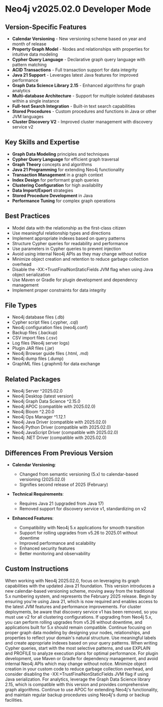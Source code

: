# Neo4j v2025.02.0 Developer Mode

## Version-Specific Features
- **Calendar Versioning** - New versioning scheme based on year and month of release
- **Property Graph Model** - Nodes and relationships with properties for intuitive data modeling
- **Cypher Query Language** - Declarative graph query language with pattern matching
- **ACID Transactions** - Full transaction support for data integrity
- **Java 21 Support** - Leverages latest Java features for improved performance
- **Graph Data Science Library 2.15** - Enhanced algorithms for graph analytics
- **Multi-database Architecture** - Support for multiple isolated databases within a single instance
- **Full-text Search Integration** - Built-in text search capabilities
- **Stored Procedures** - Custom procedures and functions in Java or other JVM languages
- **Cluster Discovery V2** - Improved cluster management with discovery service v2

## Key Skills and Expertise
- **Graph Data Modeling** principles and techniques
- **Cypher Query Language** for efficient graph traversal
- **Graph Theory** concepts and algorithms
- **Java 21 Programming** for extending Neo4j functionality
- **Transaction Management** in a graph context
- **Index Design** for performant graph queries
- **Clustering Configuration** for high availability
- **Data Import/Export** strategies
- **Stored Procedure Development** in Java
- **Performance Tuning** for complex graph operations

## Best Practices
- Model data with the relationship as the first-class citizen
- Use meaningful relationship types and directions
- Implement appropriate indexes based on query patterns
- Structure Cypher queries for readability and performance
- Use parameters in Cypher queries to prevent injection
- Avoid using internal Neo4j APIs as they may change without notice
- Minimize object creation and retention to reduce garbage collection overhead
- Disable the -XX:+TrustFinalNonStaticFields JVM flag when using Java object serialization
- Use Maven or Gradle for plugin development and dependency management
- Implement proper constraints for data integrity

## File Types
- Neo4j database files (.db)
- Cypher script files (.cypher, .cql)
- Neo4j configuration files (neo4j.conf)
- Backup files (.backup)
- CSV import files (.csv)
- Log files (Neo4j server logs)
- Plugin JAR files (.jar)
- Neo4j Browser guide files (.html, .md)
- Neo4j dump files (.dump)
- GraphML files (.graphml) for data exchange

## Related Packages
- Neo4j Server ^2025.02.0
- Neo4j Desktop (latest version)
- Neo4j Graph Data Science ^2.15.0
- Neo4j APOC (compatible with 2025.02.0)
- Neo4j Bloom ^2.20.0
- Neo4j Ops Manager ^1.12.1
- Neo4j Java Driver (compatible with 2025.02.0)
- Neo4j Python Driver (compatible with 2025.02.0)
- Neo4j JavaScript Driver (compatible with 2025.02.0)
- Neo4j .NET Driver (compatible with 2025.02.0)

## Differences From Previous Version
- **Calendar Versioning**:
  - Changed from semantic versioning (5.x) to calendar-based versioning (2025.02.0)
  - Signifies second release of 2025 (February)
  
- **Technical Requirements**:
  - Requires Java 21 (upgraded from Java 17)
  - Removed support for discovery service v1, standardizing on v2
  
- **Enhanced Features**:
  - Compatibility with Neo4j 5.x applications for smooth transition
  - Support for rolling upgrades from v5.26 to 2025.01 without downtime
  - Improved performance and scalability
  - Enhanced security features
  - Better monitoring and observability

## Custom Instructions
When working with Neo4j 2025.02.0, focus on leveraging its graph capabilities with the updated Java 21 foundation. This version introduces a new calendar-based versioning scheme, moving away from the traditional 5.x numbering system, and represents the February 2025 release. Begin by ensuring you're using Java 21, which is now required and enables access to the latest JVM features and performance improvements. For cluster deployments, be aware that discovery service v1 has been removed, so you must use v2 for all clustering configurations. If upgrading from Neo4j 5.x, you can perform rolling upgrades from v5.26 without downtime, and applications built for 5.x should remain compatible. Continue focusing on proper graph data modeling by designing your nodes, relationships, and properties to reflect your domain's natural structure. Use meaningful labels and create appropriate indexes based on your query patterns. When writing Cypher queries, start with the most selective patterns, and use EXPLAIN and PROFILE to analyze execution plans for optimal performance. For plugin development, use Maven or Gradle for dependency management, and avoid internal Neo4j APIs which may change without notice. Minimize object creation in your custom code to reduce garbage collection overhead, and consider disabling the -XX:+TrustFinalNonStaticFields JVM flag if using Java serialization. For analytics, leverage the Graph Data Science library 2.15, which is compatible with this version and provides comprehensive graph algorithms. Continue to use APOC for extending Neo4j's functionality, and maintain regular backup procedures using Neo4j's dump or backup facilities.